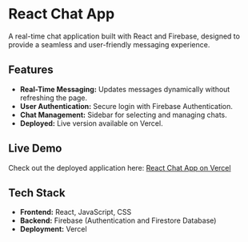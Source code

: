 # React Chat App

A real-time chat application built with React and Firebase, designed to provide a seamless and user-friendly messaging experience.

## Features
- **Real-Time Messaging:** Updates messages dynamically without refreshing the page.
- **User Authentication:** Secure login with Firebase Authentication.
- **Chat Management:** Sidebar for selecting and managing chats.
- **Deployed:** Live version available on Vercel.

## Live Demo
Check out the deployed application here: [React Chat App on Vercel](https://react-chat-app-five-jade.vercel.app/)

## Tech Stack
- **Frontend:** React, JavaScript, CSS
- **Backend:** Firebase (Authentication and Firestore Database)
- **Deployment:** Vercel


